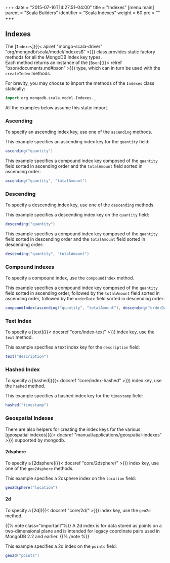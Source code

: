 +++
date = "2015-07-16T14:27:51-04:00"
title = "Indexes"
[menu.main]
  parent = "Scala Builders"
  identifier = "Scala Indexes"
  weight = 60
  pre = "<i class='fa'></i>"
+++

## Indexes

The [`Indexes`]({{< apiref "mongo-scala-driver" "org/mongodb/scala/model/Indexes$" >}}) class provides static factory methods for all the MongoDB Index key types.  
Each method returns an instance of the [`Bson`]({{< relref "bson/documents.md#bson" >}}) type, which can in turn be used with the `createIndex`
methods.

For brevity, you may choose to import the methods of the `Indexes` class statically:

```scala
import org.mongodb.scala.model.Indexes._
```
  
All the examples below assume this static import.

### Ascending

To specify an ascending index key, use one of the `ascending` methods.

This example specifies an ascending index key for the `quantity` field:

```scala
ascending("quantity")
```

This example specifies a compound index key composed of the `quantity` field sorted in ascending order and the `totalAmount` field
sorted in ascending order:

```scala
ascending("quantity", "totalAmount") 
```

### Descending

To specify a descending index key, use one of the `descending` methods.

This example specifies a descending index key on the `quantity` field:

```scala
descending("quantity")
```

This example specifies a compound index key composed of the `quantity` field sorted in descending order and the `totalAmount` field
sorted in descending order:


```scala
descending("quantity", "totalAmount") 
```

### Compound indexes

To specify a compound index, use the `compoundIndex` method.

This example specifies a compound index key composed of the `quantity` field sorted in ascending order, followed by the `totalAmount` field
sorted in ascending order, followed by the `orderDate` field sorted in descending order:

```scala
compoundIndex(ascending("quantity", "totalAmount"), descending("orderDate"))
```

### Text Index

To specify a [text]({{< docsref "core/index-text" >}}) index key, use the `text` method.

This example specifies a text index key for the `description` field:

```scala
text("description")
```

### Hashed Index

To specify a [hashed]({{< docsref "core/index-hashed" >}}) index key, use the `hashed` method.

This example specifies a hashed index key for the `timestamp` field:

```scala
hashed("timestamp")
```

### Geospatial Indexes

There are also helpers for creating the index keys for the various [geospatial indexes]({{< docsref "manual/applications/geospatial-indexes" >}})
supported by mongodb.

#### 2dsphere

To specify a [2dsphere]({{< docsref "core/2dsphere/" >}}) index key, use one of the `geo2dsphere` methods.


This example specifies a 2dsphere index on the `location` field:

```scala
geo2dsphere("location")
```

#### 2d

To specify a [2d]({{< docsref "core/2d/" >}}) index key, use the `geo2d` method.

{{% note class="important"%}}
A 2d index is for data stored as points on a two-dimensional plane and is intended for legacy coordinate pairs used in MongoDB 2.2 and earlier.
{{% /note %}}

This example specifies a 2d index on the `points` field:

```scala
geo2d("points")
```
